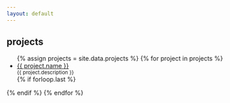 ```yaml
---
layout: default
---
```


## projects

<ul class="project-list">
    {% assign projects = site.data.projects %}
    {% for project in projects %}
    <li class="project-item">
        <div>
            <a href="{{ project.url }}" class="project-link" target="_blank">{{ project.name }}</a>
        </div>
        <small>{{ project.description }}</small>
    </li>
    {% if forloop.last %}</ul>{% endif %}
    {% endfor %}